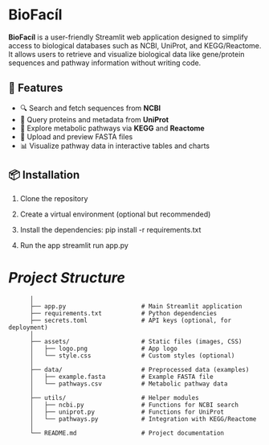 

# BioFacíl

**BioFacíl** is a user-friendly Streamlit web application designed to simplify access to biological databases such as NCBI, UniProt, and KEGG/Reactome. It allows users to retrieve and visualize biological data like gene/protein sequences and pathway information without writing code.

## 🚀 Features

- 🔍 Search and fetch sequences from **NCBI**
- 🧬 Query proteins and metadata from **UniProt**
- 🧪 Explore metabolic pathways via **KEGG** and **Reactome**
- 📁 Upload and preview FASTA files
- 📊 Visualize pathway data in interactive tables and charts

## 📦 Installation

1. Clone the repository

2. Create a virtual environment (optional but recommended)

3. Install the dependencies:
pip install -r requirements.txt

4. Run the app
streamlit run app.py


# *Project Structure*

``` bioFacíl/                  # Root folder
      │
      ├── app.py                     # Main Streamlit application
      ├── requirements.txt           # Python dependencies
      ├── secrets.toml               # API keys (optional, for deployment)
      │
      ├── assets/                    # Static files (images, CSS)
      │   ├── logo.png               # App logo
      │   └── style.css              # Custom styles (optional)
      │
      ├── data/                      # Preprocessed data (examples)
      │   ├── example.fasta          # Example FASTA file
      │   └── pathways.csv           # Metabolic pathway data
      │
      ├── utils/                     # Helper modules
      │   ├── ncbi.py                # Functions for NCBI search
      │   ├── uniprot.py             # Functions for UniProt
      │   └── pathways.py            # Integration with KEGG/Reactome
      │
      └── README.md                  # Project documentation
```